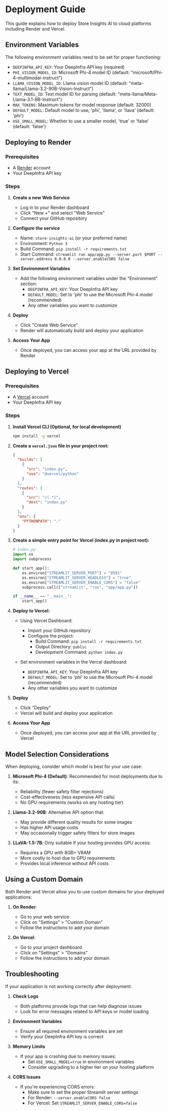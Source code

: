 # Deployment Guide

This guide explains how to deploy Store Insights AI to cloud platforms including Render and Vercel.

## Environment Variables

The following environment variables need to be set for proper functioning:

- `DEEPINFRA_API_KEY`: Your DeepInfra API key (required)
- `PHI_VISION_MODEL_ID`: Microsoft Phi-4 model ID (default: "microsoft/Phi-4-multimodal-instruct")
- `LLAMA_VISION_MODEL_ID`: Llama vision model ID (default: "meta-llama/Llama-3.2-90B-Vision-Instruct")
- `TEXT_MODEL_ID`: Text model ID for parsing (default: "meta-llama/Meta-Llama-3.1-8B-Instruct")
- `MAX_TOKENS`: Maximum tokens for model response (default: 32000)
- `DEFAULT_MODEL`: Default model to use, 'phi', 'llama', or 'llava' (default: 'phi')
- `USE_SMALL_MODEL`: Whether to use a smaller model, 'true' or 'false' (default: 'false')

## Deploying to Render

### Prerequisites

- A [Render](https://render.com/) account
- Your DeepInfra API key

### Steps

1. **Create a new Web Service**
   - Log in to your Render dashboard
   - Click "New +" and select "Web Service"
   - Connect your GitHub repository

2. **Configure the service**
   - Name: `store-insights-ai` (or your preferred name)
   - Environment: `Python 3`
   - Build Command: `pip install -r requirements.txt`
   - Start Command: `streamlit run app/app.py --server.port $PORT --server.address 0.0.0.0 --server.enableCORS false`

3. **Set Environment Variables**
   - Add the following environment variables under the "Environment" section:
     - `DEEPINFRA_API_KEY`: Your DeepInfra API key
     - `DEFAULT_MODEL`: Set to 'phi' to use the Microsoft Phi-4 model (recommended)
     - Any other variables you want to customize

4. **Deploy**
   - Click "Create Web Service"
   - Render will automatically build and deploy your application

5. **Access Your App**
   - Once deployed, you can access your app at the URL provided by Render

## Deploying to Vercel

### Prerequisites

- A [Vercel](https://vercel.com/) account
- Your DeepInfra API key

### Steps

1. **Install Vercel CLI (Optional, for local development)**
   ```bash
   npm install -g vercel
   ```

2. **Create a `vercel.json` file in your project root:**
   ```json
   {
     "builds": [
       {
         "src": "index.py",
         "use": "@vercel/python"
       }
     ],
     "routes": [
       {
         "src": "/(.*)",
         "dest": "index.py"
       }
     ],
     "env": {
       "PYTHONPATH": "."
     }
   }
   ```

3. **Create a simple entry point for Vercel (index.py in project root):**
   ```python
   # index.py
   import os
   import subprocess
   
   def start_app():
       os.environ["STREAMLIT_SERVER_PORT"] = "8501"
       os.environ["STREAMLIT_SERVER_HEADLESS"] = "true"
       os.environ["STREAMLIT_SERVER_ENABLE_CORS"] = "false"
       subprocess.call(["streamlit", "run", "app/app.py"])
   
   if __name__ == "__main__":
       start_app()
   ```

4. **Deploy to Vercel:**
   - Using Vercel Dashboard:
     - Import your GitHub repository
     - Configure the project:
       - Build Command: `pip install -r requirements.txt`
       - Output Directory: `public`
       - Development Command: `python index.py`
   
   - Set environment variables in the Vercel dashboard:
     - `DEEPINFRA_API_KEY`: Your DeepInfra API key
     - `DEFAULT_MODEL`: Set to 'phi' to use the Microsoft Phi-4 model (recommended)
     - Any other variables you want to customize

5. **Deploy**
   - Click "Deploy"
   - Vercel will build and deploy your application

6. **Access Your App**
   - Once deployed, you can access your app at the URL provided by Vercel

## Model Selection Considerations

When deploying, consider which model is best for your use case:

1. **Microsoft Phi-4 (Default)**: Recommended for most deployments due to its:
   - Reliability (fewer safety filter rejections)
   - Cost-effectiveness (less expensive API calls)
   - No GPU requirements (works on any hosting tier)

2. **Llama-3.2-90B**: Alternative API option that:
   - May provide different quality results for some images
   - Has higher API usage costs
   - May occasionally trigger safety filters for store images

3. **LLaVA-1.5-7B**: Only suitable if your hosting provides GPU access:
   - Requires a GPU with 8GB+ VRAM
   - More costly to host due to GPU requirements
   - Provides local inference without API costs

## Using a Custom Domain

Both Render and Vercel allow you to use custom domains for your deployed applications:

1. **On Render**:
   - Go to your web service
   - Click on "Settings" > "Custom Domain"
   - Follow the instructions to add your domain

2. **On Vercel**:
   - Go to your project dashboard
   - Click on "Settings" > "Domains"
   - Follow the instructions to add your domain

## Troubleshooting

If your application is not working correctly after deployment:

1. **Check Logs**
   - Both platforms provide logs that can help diagnose issues
   - Look for error messages related to API keys or model loading

2. **Environment Variables**
   - Ensure all required environment variables are set
   - Verify your DeepInfra API key is correct

3. **Memory Limits**
   - If your app is crashing due to memory issues:
     - Set `USE_SMALL_MODEL=true` in environment variables
     - Consider upgrading to a higher tier on your hosting platform

4. **CORS Issues**
   - If you're experiencing CORS errors:
     - Make sure to set the proper Streamlit server settings
     - For Render: `--server.enableCORS false`
     - For Vercel: Set `STREAMLIT_SERVER_ENABLE_CORS=false` 